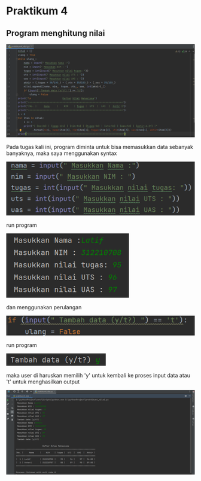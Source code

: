 # Praktikum 4
## Program menghitung nilai

![coding](gambar/code.png)


Pada tugas kali ini, program diminta untuk bisa memasukkan data sebanyak banyaknya, maka saya menggunakan syntax

![input](gambar/input.png)

run program

![run](gambar/runo.png)

dan menggunakan perulangan

![loop](gambar/loop.png)

run program

![run](gambar/runl.png)

maka user di haruskan memilih 'y' untuk kembali ke proses input data atau 't' untuk menghasilkan output

![run](gambar/run.png)

